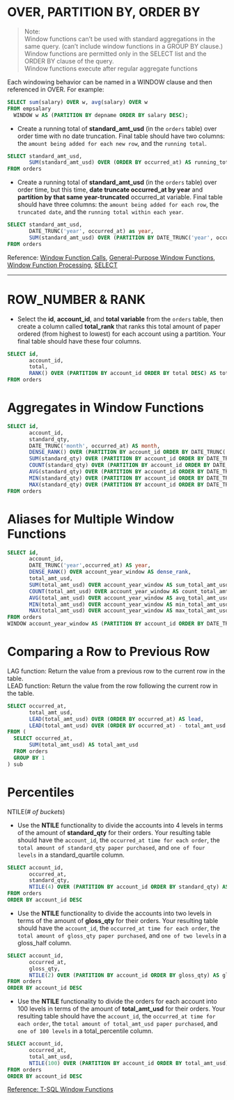 # OVER, PARTITION BY, ORDER BY

> Note: \
Window functions can’t be used with standard aggregations in the same query. (can’t include window functions in a GROUP BY clause.)\
Window functions are permitted only in the SELECT list and the ORDER BY clause of the query.\
Window functions execute after regular aggregate functions

Each windowing behavior can be named in a WINDOW clause and then referenced in OVER. For example:
```sql
SELECT sum(salary) OVER w, avg(salary) OVER w
FROM empsalary
  WINDOW w AS (PARTITION BY depname ORDER BY salary DESC);
```

- Create a running total of **standard_amt_usd** (in the `orders` table) over order time with no date truncation. Final table should have two columns: the `amount being added for each new row`, and the `running total`.
```sql
SELECT standard_amt_usd,
       SUM(standard_amt_usd) OVER (ORDER BY occurred_at) AS running_total
FROM orders
```

- Create a running total of **standard_amt_usd** (in the `orders` table) over order time, but this time, **date truncate occurred_at by year** and **partition by that same year-truncated** occurred_at variable. Final table should have three columns: the `amount being added for each row`, the `truncated date`, and the `running total within each year`.
```sql
SELECT standard_amt_usd,
       DATE_TRUNC('year', occurred_at) as year,
       SUM(standard_amt_usd) OVER (PARTITION BY DATE_TRUNC('year', occurred_at) ORDER BY occurred_at) AS running_total
FROM orders
```

Reference:
[Window Function Calls](https://www.postgresql.org/docs/9.1/sql-expressions.html#SYNTAX-WINDOW-FUNCTIONS),
[General-Purpose Window Functions](https://www.postgresql.org/docs/9.1/functions-window.html#FUNCTIONS-WINDOW-TABLE),
[Window Function Processing](https://www.postgresql.org/docs/9.1/queries-table-expressions.html#QUERIES-WINDOW),
[SELECT](https://www.postgresql.org/docs/9.1/sql-select.html)

---

# ROW_NUMBER & RANK

- Select the **id**, **account_id**, and **total variable** from the `orders` table, then create a column called **total_rank** that ranks this total amount of paper ordered (from highest to lowest) for each account using a partition. Your final table should have these four columns.
```sql
SELECT id,
       account_id,
       total,
       RANK() OVER (PARTITION BY account_id ORDER BY total DESC) AS total_rank
FROM orders
```

# Aggregates in Window Functions
```sql
SELECT id,
       account_id,
       standard_qty,
       DATE_TRUNC('month', occurred_at) AS month,
       DENSE_RANK() OVER (PARTITION BY account_id ORDER BY DATE_TRUNC('month',occurred_at)) AS dense_rank,
       SUM(standard_qty) OVER (PARTITION BY account_id ORDER BY DATE_TRUNC('month',occurred_at)) AS sum_std_qty,
       COUNT(standard_qty) OVER (PARTITION BY account_id ORDER BY DATE_TRUNC('month',occurred_at)) AS count_std_qty,
       AVG(standard_qty) OVER (PARTITION BY account_id ORDER BY DATE_TRUNC('month',occurred_at)) AS avg_std_qty,
       MIN(standard_qty) OVER (PARTITION BY account_id ORDER BY DATE_TRUNC('month',occurred_at)) AS min_std_qty,
       MAX(standard_qty) OVER (PARTITION BY account_id ORDER BY DATE_TRUNC('month',occurred_at)) AS max_std_qty
FROM orders
```

# Aliases for Multiple Window Functions
```sql
SELECT id,
       account_id,
       DATE_TRUNC('year',occurred_at) AS year,
       DENSE_RANK() OVER account_year_window AS dense_rank,
       total_amt_usd,
       SUM(total_amt_usd) OVER account_year_window AS sum_total_amt_usd,
       COUNT(total_amt_usd) OVER account_year_window AS count_total_amt_usd,
       AVG(total_amt_usd) OVER account_year_window AS avg_total_amt_usd,
       MIN(total_amt_usd) OVER account_year_window AS min_total_amt_usd,
       MAX(total_amt_usd) OVER account_year_window AS max_total_amt_usd
FROM orders 
WINDOW account_year_window AS (PARTITION BY account_id ORDER BY DATE_TRUNC('year',occurred_at))
```
# Comparing a Row to Previous Row

LAG function: Return the value from a previous row to the current row in the table.\
LEAD function: Return the value from the row following the current row in the table.
```sql
SELECT occurred_at,
       total_amt_usd,
       LEAD(total_amt_usd) OVER (ORDER BY occurred_at) AS lead,
       LEAD(total_amt_usd) OVER (ORDER BY occurred_at) - total_amt_usd AS lead_difference
FROM (
  SELECT occurred_at,
       SUM(total_amt_usd) AS total_amt_usd
  FROM orders 
  GROUP BY 1
) sub
```

# Percentiles

NTILE(*# of buckets*)

- Use the **NTILE** functionality to divide the accounts into 4 levels in terms of the amount of **standard_qty** for their orders. Your resulting table should have the `account_id`, the `occurred_at time for each order`, the `total amount of standard_qty paper purchased`, and `one of four levels` in a standard_quartile column.
```sql
SELECT account_id,
       occurred_at,
       standard_qty,
       NTILE(4) OVER (PARTITION BY account_id ORDER BY standard_qty) AS standard_quartile
FROM orders 
ORDER BY account_id DESC
```

- Use the **NTILE** functionality to divide the accounts into two levels in terms of the amount of **gloss_qty** for their orders. Your resulting table should have the `account_id`, the `occurred_at time for each order`, the `total amount of gloss_qty paper purchased`, and `one of two levels` in a gloss_half column.
```sql
SELECT account_id,
       occurred_at,
       gloss_qty,
       NTILE(2) OVER (PARTITION BY account_id ORDER BY gloss_qty) AS gloss_half
FROM orders 
ORDER BY account_id DESC
```

- Use the **NTILE** functionality to divide the orders for each account into 100 levels in terms of the amount of **total_amt_usd** for their orders. Your resulting table should have the `account_id`, the `occurred_at time for each order`, the `total amount of total_amt_usd paper purchased`, and `one of 100 levels` in a total_percentile column.
```sql
SELECT account_id,
       occurred_at,
       total_amt_usd,
       NTILE(100) OVER (PARTITION BY account_id ORDER BY total_amt_usd) AS total_percentile
FROM orders 
ORDER BY account_id DESC
```

[Reference: T-SQL Window Functions](https://www.red-gate.com/simple-talk/sql/t-sql-programming/introduction-to-t-sql-window-functions/)
